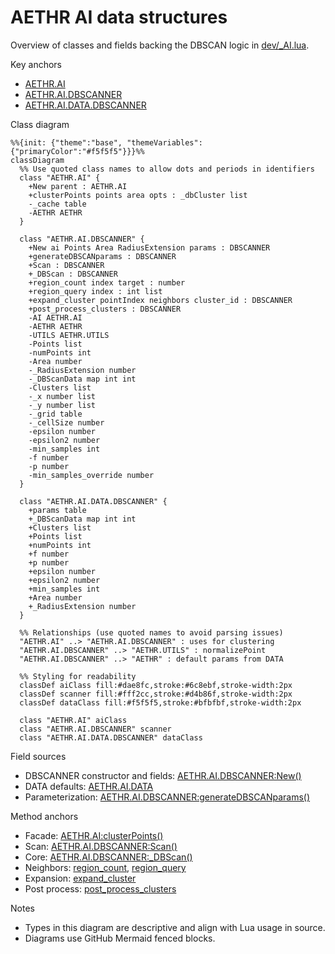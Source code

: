 # AETHR AI data structures

Overview of classes and fields backing the DBSCAN logic in [dev/_AI.lua](../../dev/_AI.lua).

Key anchors
- [AETHR.AI](../../dev/_AI.lua:34)
- [AETHR.AI.DBSCANNER](../../dev/_AI.lua:90)
- [AETHR.AI.DATA.DBSCANNER](../../dev/_AI.lua:71)

Class diagram

```mermaid
%%{init: {"theme":"base", "themeVariables": {"primaryColor":"#f5f5f5"}}}%%
classDiagram
  %% Use quoted class names to allow dots and periods in identifiers
  class "AETHR.AI" {
    +New parent : AETHR.AI
    +clusterPoints points area opts : _dbCluster list
    -_cache table
    -AETHR AETHR
  }

  class "AETHR.AI.DBSCANNER" {
    +New ai Points Area RadiusExtension params : DBSCANNER
    +generateDBSCANparams : DBSCANNER
    +Scan : DBSCANNER
    +_DBScan : DBSCANNER
    +region_count index target : number
    +region_query index : int list
    +expand_cluster pointIndex neighbors cluster_id : DBSCANNER
    +post_process_clusters : DBSCANNER
    -AI AETHR.AI
    -AETHR AETHR
    -UTILS AETHR.UTILS
    -Points list
    -numPoints int
    -Area number
    -_RadiusExtension number
    -_DBScanData map int int
    -Clusters list
    -_x number list
    -_y number list
    -_grid table
    -_cellSize number
    -epsilon number
    -epsilon2 number
    -min_samples int
    -f number
    -p number
    -min_samples_override number
  }

  class "AETHR.AI.DATA.DBSCANNER" {
    +params table
    +_DBScanData map int int
    +Clusters list
    +Points list
    +numPoints int
    +f number
    +p number
    +epsilon number
    +epsilon2 number
    +min_samples int
    +Area number
    +_RadiusExtension number
  }

  %% Relationships (use quoted names to avoid parsing issues)
  "AETHR.AI" ..> "AETHR.AI.DBSCANNER" : uses for clustering
  "AETHR.AI.DBSCANNER" ..> "AETHR.UTILS" : normalizePoint
  "AETHR.AI.DBSCANNER" ..> "AETHR" : default params from DATA

  %% Styling for readability
  classDef aiClass fill:#dae8fc,stroke:#6c8ebf,stroke-width:2px
  classDef scanner fill:#fff2cc,stroke:#d4b86f,stroke-width:2px
  classDef dataClass fill:#f5f5f5,stroke:#bfbfbf,stroke-width:2px

  class "AETHR.AI" aiClass
  class "AETHR.AI.DBSCANNER" scanner
  class "AETHR.AI.DATA.DBSCANNER" dataClass
```

Field sources
- DBSCANNER constructor and fields: [AETHR.AI.DBSCANNER:New()](../../dev/_AI.lua:123)
- DATA defaults: [AETHR.AI.DATA](../../dev/_AI.lua:70)
- Parameterization: [AETHR.AI.DBSCANNER:generateDBSCANparams()](../../dev/_AI.lua:186)

Method anchors
- Facade: [AETHR.AI:clusterPoints()](../../dev/_AI.lua:530)
- Scan: [AETHR.AI.DBSCANNER:Scan()](../../dev/_AI.lua:319)
- Core: [AETHR.AI.DBSCANNER:_DBScan()](../../dev/_AI.lua:333)
- Neighbors: [region_count](../../dev/_AI.lua:275), [region_query](../../dev/_AI.lua:370)
- Expansion: [expand_cluster](../../dev/_AI.lua:424)
- Post process: [post_process_clusters](../../dev/_AI.lua:466)

Notes
- Types in this diagram are descriptive and align with Lua usage in source.
- Diagrams use GitHub Mermaid fenced blocks.
